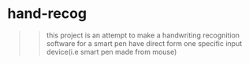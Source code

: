 # hand-recog
>>this project is an attempt to make 
>>a handwriting recognition software for a smart pen
>>have direct form one specific input device(i.e smart pen made from mouse)
